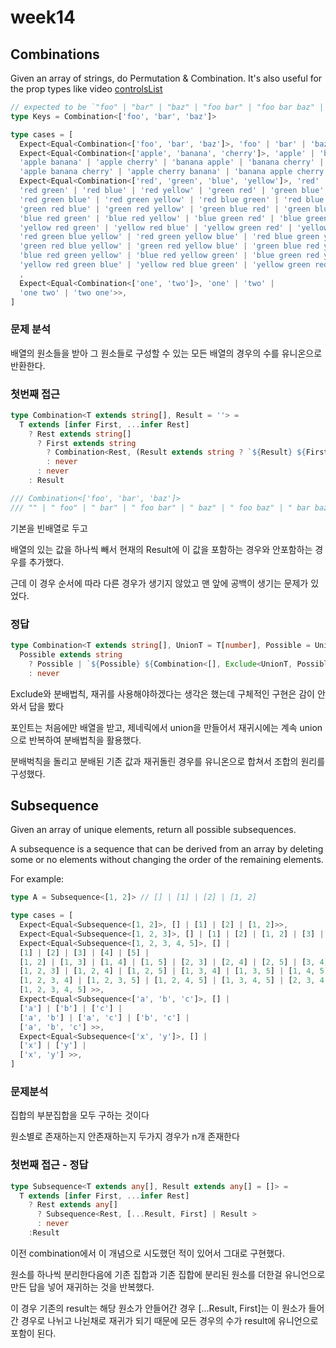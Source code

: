 # week14

## Combinations

Given an array of strings, do Permutation & Combination. It's also useful for the prop types like video [controlsList](https://developer.mozilla.org/en-US/docs/Web/API/HTMLMediaElement/controlsList)

```ts
// expected to be `"foo" | "bar" | "baz" | "foo bar" | "foo bar baz" | "foo baz" | "foo baz bar" | "bar foo" | "bar foo baz" | "bar baz" | "bar baz foo" | "baz foo" | "baz foo bar" | "baz bar" | "baz bar foo"`
type Keys = Combination<['foo', 'bar', 'baz']>
```

```ts
type cases = [
  Expect<Equal<Combination<['foo', 'bar', 'baz']>, 'foo' | 'bar' | 'baz' | 'foo bar' | 'foo bar baz' | 'foo baz' | 'foo baz bar' | 'bar foo' | 'bar foo baz' | 'bar baz' | 'bar baz foo' | 'baz foo' | 'baz foo bar' | 'baz bar' | 'baz bar foo'>>,
  Expect<Equal<Combination<['apple', 'banana', 'cherry']>, 'apple' | 'banana' | 'cherry' |
  'apple banana' | 'apple cherry' | 'banana apple' | 'banana cherry' | 'cherry apple' | 'cherry banana' |
  'apple banana cherry' | 'apple cherry banana' | 'banana apple cherry' | 'banana cherry apple' | 'cherry apple banana' | 'cherry banana apple'>>,
  Expect<Equal<Combination<['red', 'green', 'blue', 'yellow']>, 'red' | 'green' | 'blue' | 'yellow' |
  'red green' | 'red blue' | 'red yellow' | 'green red' | 'green blue' | 'green yellow' | 'blue red' | 'blue green' | 'blue yellow' | 'yellow red' | 'yellow green' | 'yellow blue' |
  'red green blue' | 'red green yellow' | 'red blue green' | 'red blue yellow' | 'red yellow green' | 'red yellow blue' |
  'green red blue' | 'green red yellow' | 'green blue red' | 'green blue yellow' | 'green yellow red' | 'green yellow blue' |
  'blue red green' | 'blue red yellow' | 'blue green red' | 'blue green yellow' | 'blue yellow red' | 'blue yellow green' |
  'yellow red green' | 'yellow red blue' | 'yellow green red' | 'yellow green blue' | 'yellow blue red' | 'yellow blue green' |
  'red green blue yellow' | 'red green yellow blue' | 'red blue green yellow' | 'red blue yellow green' | 'red yellow green blue' | 'red yellow blue green' |
  'green red blue yellow' | 'green red yellow blue' | 'green blue red yellow' | 'green blue yellow red' | 'green yellow red blue' | 'green yellow blue red' |
  'blue red green yellow' | 'blue red yellow green' | 'blue green red yellow' | 'blue green yellow red' | 'blue yellow red green' | 'blue yellow green red' |
  'yellow red green blue' | 'yellow red blue green' | 'yellow green red blue' | 'yellow green blue red' | 'yellow blue red green' | 'yellow blue green red'>>
  ,
  Expect<Equal<Combination<['one', 'two']>, 'one' | 'two' |
  'one two' | 'two one'>>,
]
```



### 문제 분석

배열의 원소들을 받아 그 원소들로 구성할 수 있는 모든 배열의 경우의 수를 유니온으로 반환한다.



### 첫번째 접근

```ts
type Combination<T extends string[], Result = ''> = 
  T extends [infer First, ...infer Rest]
    ? Rest extends string[]
      ? First extends string
        ? Combination<Rest, (Result extends string ? `${Result} ${First}` : never) | Result> 
        : never
      : never
    : Result

/// Combination<['foo', 'bar', 'baz']>
/// "" | " foo" | " bar" | " foo bar" | " baz" | " foo baz" | " bar baz" | " foo bar baz"

```

기본을 빈배열로 두고

배열의 있는 값을 하나씩 빼서 현재의 Result에 이 값을 포함하는 경우와 안포함하는 경우를 추가했다.

근데 이 경우 순서에 따라 다른 경우가 생기지 않았고 맨 앞에 공백이 생기는 문제가 있었다.



### 정답

```ts
type Combination<T extends string[], UnionT = T[number], Possible = UnionT> = 
  Possible extends string
    ? Possible | `${Possible} ${Combination<[], Exclude<UnionT, Possible>>}`
    : never
```

Exclude와 분배법칙, 재귀를 사용해야하겠다는 생각은 했는데 구체적인 구현은 감이 안와서 답을 봤다

포인트는 처음에만 배열을 받고, 제네릭에서 union을 만들어서 재귀시에는 계속 union으로 반복하여 분배법칙을 활용했다.



분배벅칙을 돌리고 분배된 기존 값과 재귀돌린 경우를 유니온으로 합쳐서 조합의 원리를 구성했다.



## Subsequence

Given an array of unique elements, return all possible subsequences.

A subsequence is a sequence that can be derived from an array by deleting some or no elements without changing the order of the remaining elements.

For example:

```ts
type A = Subsequence<[1, 2]> // [] | [1] | [2] | [1, 2]
```

```ts
type cases = [
  Expect<Equal<Subsequence<[1, 2]>, [] | [1] | [2] | [1, 2]>>,
  Expect<Equal<Subsequence<[1, 2, 3]>, [] | [1] | [2] | [1, 2] | [3] | [1, 3] | [2, 3] | [1, 2, 3]>>,
  Expect<Equal<Subsequence<[1, 2, 3, 4, 5]>, [] |
  [1] | [2] | [3] | [4] | [5] |
  [1, 2] | [1, 3] | [1, 4] | [1, 5] | [2, 3] | [2, 4] | [2, 5] | [3, 4] | [3, 5] | [4, 5] |
  [1, 2, 3] | [1, 2, 4] | [1, 2, 5] | [1, 3, 4] | [1, 3, 5] | [1, 4, 5] | [2, 3, 4] | [2, 3, 5] | [2, 4, 5] | [3, 4, 5] |
  [1, 2, 3, 4] | [1, 2, 3, 5] | [1, 2, 4, 5] | [1, 3, 4, 5] | [2, 3, 4, 5] |
  [1, 2, 3, 4, 5] >>,
  Expect<Equal<Subsequence<['a', 'b', 'c']>, [] |
  ['a'] | ['b'] | ['c'] |
  ['a', 'b'] | ['a', 'c'] | ['b', 'c'] |
  ['a', 'b', 'c'] >>,
  Expect<Equal<Subsequence<['x', 'y']>, [] |
  ['x'] | ['y'] |
  ['x', 'y'] >>,
]
```

### 문제분석

집합의 부분집합을 모두 구하는 것이다



원소별로 존재하는지 안존재하는지 두가지 경우가 n개 존재한다



### 첫번째 접근 - 정답

```ts
type Subsequence<T extends any[], Result extends any[] = []> =
  T extends [infer First, ...infer Rest]
    ? Rest extends any[]
      ? Subsequence<Rest, [...Result, First] | Result >
      : never
    :Result
```

이전 combination에서 이 개념으로 시도했던 적이 있어서 그대로 구현했다.

원소를 하나씩 분리한다음에 기존 집합과 기존 집합에 분리된 원소를 더한걸 유니언으로 만든 답을 넣어 재귀하는 것을 반복했다.



이 경우 기존의 result는 해당 원소가 안들어간 경우 [...Result, First]는 이 원소가 들어간 경우로 나뉘고 나뉜채로 재귀가 되기 때문에 모든 경우의 수가 result에 유니언으로 포함이 된다.